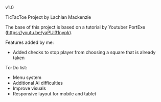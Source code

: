 v1.0

TicTacToe Project by Lachlan Mackenzie

The base of this project is based on a tutorial by Youtuber PortExe (https://youtu.be/yaPUl31nypk).

Features added by me:
- Added checks to stop player from choosing a square that is already taken

To-Do list:
- Menu system
- Additional AI difficulties
- Improve visuals
- Responsive layout for mobile and tablet